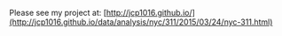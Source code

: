 Please see my project at: [http://jcp1016.github.io/](http://jcp1016.github.io/data/analysis/nyc/311/2015/03/24/nyc-311.html)
